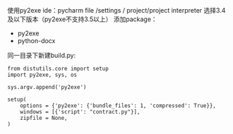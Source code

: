 

使用py2exe
ide：pycharm
file /settings / project/project interpreter 选择3.4及以下版本（py2exe不支持3.5以上）
添加package： 
+ py2exe
+ python-docx


同一目录下新建build.py:


    from distutils.core import setup
    import py2exe, sys, os

    sys.argv.append('py2exe')

    setup(
        options = {'py2exe': {'bundle_files': 1, 'compressed': True}},
        windows = [{'script': "contract.py"}],
        zipfile = None,
    )


